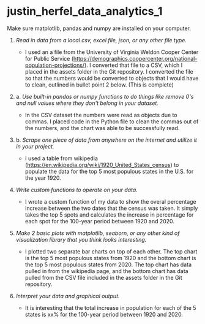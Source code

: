 # justin_herfel_data_analytics_1

Make sure matplotlib, pandas and numpy are installed on your computer.

1. *Read in data from a local csv, excel file, json, or any other file type.*
    - I used an a file from the University of Virginia Weldon Cooper Center for Public Service (https://demographics.coopercenter.org/national-population-projections/). I converted that file to a CSV, which I placed in the assets folder in the Git repository. I converted the file so that the numbers would be converted to objects that I would have to clean, outlined in bullet point 2 below. (This is complete)

2. a. *Use built-in pandas or numpy functions to do things like remove 0's and null values where they don't belong in your dataset.*
    - In the CSV dataset the numbers were read as objects due to commas. I placed code in the Python file to clean the commas out of the numbers, and the chart was able to be successfully read.
2. b. *Scrape one piece of data from anywhere on the internet and utilize it in your project.*
    - I used a table from wikipedia (https://en.wikipedia.org/wiki/1920_United_States_census) to populate the data for the top 5 most populous states in the U.S. for the year 1920.

3. *Write custom functions to operate on your data.* 
    - I wrote a custom function of my data to show the overal percentage increase between the two dates that the census was taken. It simply takes the top 5 spots and calculates the increase in percentage for each spot for the 100-year period between 1920 and 2020.

4. *Make 2 basic plots with matplotlib, seaborn, or any other kind of visualization library that you think looks interesting.*
    - I plotted two separate bar charts on top of each other. The top chart is the top 5 most populous states from 1920 and the bottom chart is the top 5 most populous states from 2020. The top chart has data pulled in from the wikipedia page, and the bottom chart has data pulled from the CSV file included in the assets folder in the Git repository.

5. *Interpret your data and graphical output.*
    - It is interesting that the total increase in population for each of the 5 states is xx% for the 100-year period between 1920 and 2020.